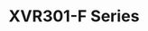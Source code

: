 ---
title: "XVR301-F Series"
description: "1 HDD 4-Ch 1U Digital Video Recorder"

images:
  - url: "/images/categories/products/dvr/XVR301-04F/XVR301-F Series.png"
    caption: "Front view"
  - url: "/images/categories/products/dvr/XVR301-04F/XVR301-F Series1.png"
    caption: "Side view"
  - url: "/images/categories/products/dvr/XVR301-04F/XVR301-F Series2.png"
    caption: "Back view"
image: "/images/categories/products/dvr/XVR301-04F/XVR301-F Series.png"  # Actual image path
price: "Contact Sales"  # Price not provided in source

features:
- Supports Ultra 265/H.265/H.264 video formats
- Supports audio over coaxial cable (TVI cameras)
- Control dual-light of UNV analog cameras under TVI
- Supports TVI, AHD, CVI, CVBS, IP cameras with adaptive access
- 16-channel BNC input
- Support 1-ch CVBS output, 1-ch VGA output, 1-ch HDMI output at up to 4K(3840 x 2160)
- HDMI and VGA simultaneous output
- Long transmission distance over coaxial cable
- Support mainstream cameras of ONVIF and RTSP protocols

specifications:
  channels: "4/8/16-channel BNC input"
  videoCompression: "N/A"
  resolution: "	1080P Lite/720P/D1"
  networkInterface: "1 RJ45 10 M/100 M self-adaptive Ethernet Interface"
  powerSupply: "DC 12 V/1.5 A"
  dimensions: "	190mm × 202mm × 42mm (7.5 × 7.9 × 1.6)"
  recordingBandwidth: "N/A"  # Example value, please adjust as needed
  storageCapacity: 	Up to 6 TB for each HDD"  # Example value, please adjust as needed

---